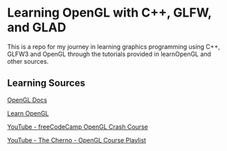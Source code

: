 # Learning OpenGL with C++, GLFW, and GLAD

This is a repo for my journey in learning graphics programming using
C++, GLFW3 and OpenGL through the tutorials provided in learnOpenGL and
other sources.

## Learning Sources
[OpenGL Docs](https://docs.gl/)<br />

[Learn OpenGL](https://learnopengl.com/) <br />

[YouTube - freeCodeCamp OpenGL Crash Course](https://www.youtube.com/watch?v=45MIykWJ-C4&t)<br />

[YouTube - The Cherno -  OpenGL Course Playlist](https://www.youtube.com/playlist?list=PLlrATfBNZ98foTJPJ_Ev03o2oq3-GGOS2)<br />

